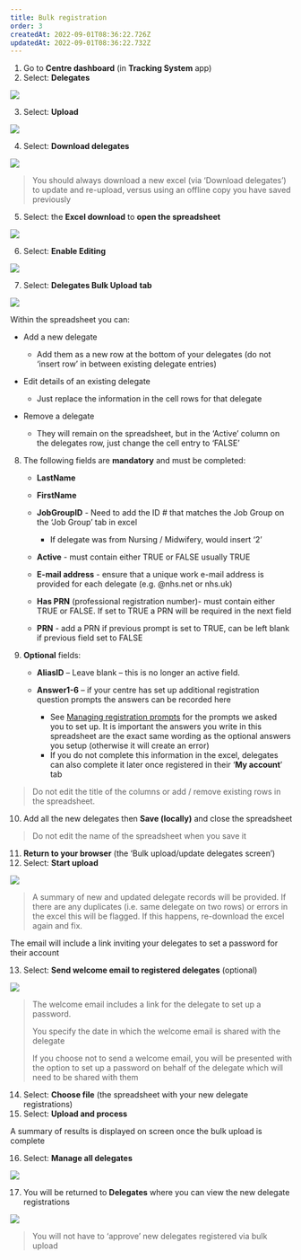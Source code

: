 ```yaml
---
title: Bulk registration
order: 3
createdAt: 2022-09-01T08:36:22.726Z
updatedAt: 2022-09-01T08:36:22.732Z
---
```

1. Go to **Centre dashboard** (in **Tracking System** app) ​
2. Select: **Delegates**​

![](/img/cm-4-14-Bulk.jpg)

3. Select: **Upload**​

![](/img/cm-4-15-Bulk.jpg)

4. Select: **Download delegates​**

![](/img/cm-4-16-Bulk.jpg)

> You should always download a new excel (via ‘Download delegates’) to update and re-upload, versus using an offline copy you have saved previously​

5. Select: the **Excel download** to **open the spreadsheet ​**

![](/img/cm-4-17-Bulk.jpg)

6. Select: **Enable Editing​**

![](/img/cm-4-18-Bulk.jpg)

7. Select: **Delegates Bulk Upload** **tab**​

![](/img/cm-4-19-Bulk.jpg)

Within the spreadsheet you can:​

* Add a new delegate​

  * Add them as a new row at the bottom of your delegates (do not ‘insert row’ in between existing delegate entries)​
* ​Edit details of an existing delegate​

  * Just replace the information in the cell rows for that delegate​
* Remove a delegate​

  * They will remain on the spreadsheet, but in the ‘Active’ column on the delegates row, just change the cell entry to ‘FALSE’​

8. The following fields are **mandatory** and must be completed:​

   * **LastName​**
   * **FirstName​**
   * **JobGroupID** -  Need to add the ID # that matches the Job Group on the ‘Job Group’ tab in excel​

     * If delegate was from Nursing / Midwifery, would insert ‘2’​
   * **Active** - must contain either TRUE or FALSE usually TRUE​
   * **E-mail address** - ensure that a unique work e-mail address is provided for each delegate (e.g. @nhs.net or nhs.uk)​
   * **Has PRN** (professional registration number)- must contain either TRUE or FALSE. If set to TRUE a PRN will be required in the next field​
   * **PRN** - add a PRN if previous prompt is set to TRUE, can be left blank if previous field set to FALSE​
9. **Optional** fields:​

   * **AliasID** – Leave blank – this is no longer an active field.​
   * **Answer1-6** – if your centre has set up additional registration question prompts the answers can be recorded here​

     * See [Managing registration prompts](/user-guide/centremanager/02-centre-management/configuring-centre-details/managing-registration-prompts) for the prompts we asked you to set up. It is important the answers you write in this spreadsheet are the exact same wording as the optional answers you setup (otherwise it will create an error)​
     * If you do not complete this information in the excel, delegates can also complete it later once registered in their ‘**My account**’ tab​

> ​Do not edit the title of the columns or add / remove existing rows in the spreadsheet. ​

10. Add all the new delegates then **Save (locally)** and close the spreadsheet​

> Do not edit the name of the spreadsheet when you save it​

11. **Return to your browser** (the ‘Bulk upload/update delegates screen’)​
12. Select: **Start upload ​**

![](/img/cm-4-20-Bulk.jpg)

> A summary of new and updated delegate records will be provided. If there are any duplicates (i.e. same delegate on two rows) or errors in the excel this will be flagged. If this happens, re-download the excel again and fix.​

The email will include a link inviting your delegates to set a password for their account​​

13. Select: **Send welcome email to registered delegates** (optional)​

![](/img/cm-4-21-Bulk.jpg)

> The welcome email includes a link for the delegate to set up a password.​
>
> You specify the date in which the welcome email is shared with the delegate​
>
> If you choose not to send a welcome email, you will be presented with the option to set up a password on behalf of the delegate which will need to be shared with them ​
> ​

14. Select: **Choose file** (the spreadsheet with your new delegate registrations)​
15. Select: **Upload and process​**

A summary of results is displayed on screen once the bulk upload is complete ​

16. Select: **Manage all delegates​**

![](/img/cm-4-22-Bulk.jpg)

17. You will be returned to **Delegates** where you can view the new delegate registrations  ​

![](/img/cm-4-23-Bulk.jpg)

> You will not have to ‘approve’ new delegates registered via bulk upload​